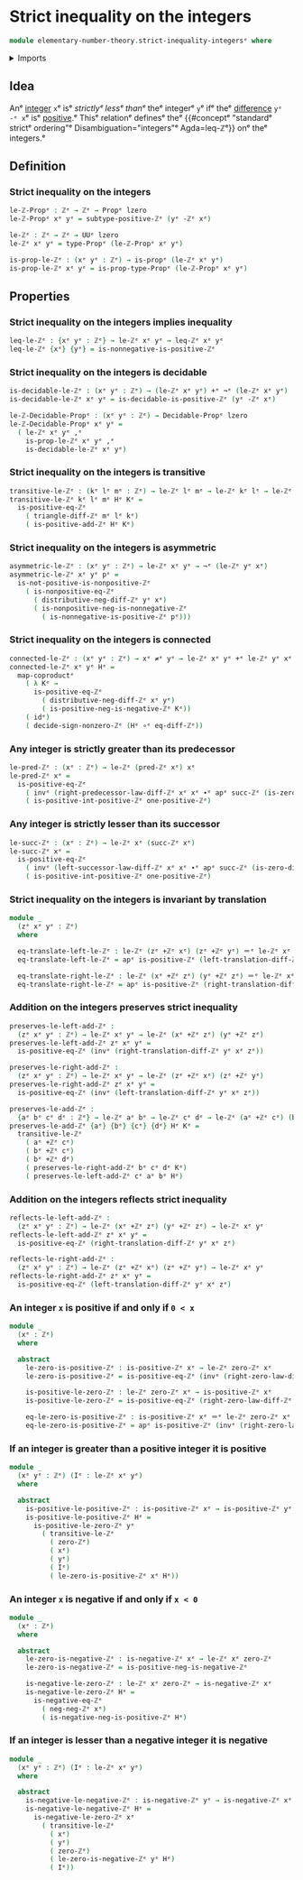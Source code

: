 # Strict inequality on the integers

```agda
module elementary-number-theory.strict-inequality-integersᵉ where
```

<details><summary>Imports</summary>

```agda
open import elementary-number-theory.addition-integersᵉ
open import elementary-number-theory.addition-positive-and-negative-integersᵉ
open import elementary-number-theory.difference-integersᵉ
open import elementary-number-theory.inequality-integersᵉ
open import elementary-number-theory.inequality-natural-numbersᵉ
open import elementary-number-theory.integersᵉ
open import elementary-number-theory.natural-numbersᵉ
open import elementary-number-theory.negative-integersᵉ
open import elementary-number-theory.nonnegative-integersᵉ
open import elementary-number-theory.nonpositive-integersᵉ
open import elementary-number-theory.positive-and-negative-integersᵉ
open import elementary-number-theory.positive-integersᵉ

open import foundation.action-on-identifications-functionsᵉ
open import foundation.coproduct-typesᵉ
open import foundation.decidable-propositionsᵉ
open import foundation.dependent-pair-typesᵉ
open import foundation.function-typesᵉ
open import foundation.functoriality-coproduct-typesᵉ
open import foundation.identity-typesᵉ
open import foundation.logical-equivalencesᵉ
open import foundation.negated-equalityᵉ
open import foundation.negationᵉ
open import foundation.propositionsᵉ
open import foundation.transport-along-identificationsᵉ
open import foundation.unit-typeᵉ
open import foundation.universe-levelsᵉ

open import order-theory.posetsᵉ
open import order-theory.preordersᵉ
```

</details>

## Idea

Anᵉ [integer](elementary-number-theory.integers.mdᵉ) `x`ᵉ isᵉ _strictlyᵉ lessᵉ thanᵉ_
theᵉ integerᵉ `y`ᵉ ifᵉ theᵉ
[difference](elementary-number-theory.difference-integers.mdᵉ) `yᵉ -ᵉ x`ᵉ isᵉ
[positive](elementary-number-theory.positive-integers.md).ᵉ Thisᵉ relationᵉ definesᵉ
theᵉ {{#conceptᵉ "standardᵉ strictᵉ ordering"ᵉ Disambiguation="integers"ᵉ Agda=leq-ℤᵉ}}
onᵉ theᵉ integers.ᵉ

## Definition

### Strict inequality on the integers

```agda
le-ℤ-Propᵉ : ℤᵉ → ℤᵉ → Propᵉ lzero
le-ℤ-Propᵉ xᵉ yᵉ = subtype-positive-ℤᵉ (yᵉ -ℤᵉ xᵉ)

le-ℤᵉ : ℤᵉ → ℤᵉ → UUᵉ lzero
le-ℤᵉ xᵉ yᵉ = type-Propᵉ (le-ℤ-Propᵉ xᵉ yᵉ)

is-prop-le-ℤᵉ : (xᵉ yᵉ : ℤᵉ) → is-propᵉ (le-ℤᵉ xᵉ yᵉ)
is-prop-le-ℤᵉ xᵉ yᵉ = is-prop-type-Propᵉ (le-ℤ-Propᵉ xᵉ yᵉ)
```

## Properties

### Strict inequality on the integers implies inequality

```agda
leq-le-ℤᵉ : {xᵉ yᵉ : ℤᵉ} → le-ℤᵉ xᵉ yᵉ → leq-ℤᵉ xᵉ yᵉ
leq-le-ℤᵉ {xᵉ} {yᵉ} = is-nonnegative-is-positive-ℤᵉ
```

### Strict inequality on the integers is decidable

```agda
is-decidable-le-ℤᵉ : (xᵉ yᵉ : ℤᵉ) → (le-ℤᵉ xᵉ yᵉ) +ᵉ ¬ᵉ (le-ℤᵉ xᵉ yᵉ)
is-decidable-le-ℤᵉ xᵉ yᵉ = is-decidable-is-positive-ℤᵉ (yᵉ -ℤᵉ xᵉ)

le-ℤ-Decidable-Propᵉ : (xᵉ yᵉ : ℤᵉ) → Decidable-Propᵉ lzero
le-ℤ-Decidable-Propᵉ xᵉ yᵉ =
  ( le-ℤᵉ xᵉ yᵉ ,ᵉ
    is-prop-le-ℤᵉ xᵉ yᵉ ,ᵉ
    is-decidable-le-ℤᵉ xᵉ yᵉ)
```

### Strict inequality on the integers is transitive

```agda
transitive-le-ℤᵉ : (kᵉ lᵉ mᵉ : ℤᵉ) → le-ℤᵉ lᵉ mᵉ → le-ℤᵉ kᵉ lᵉ → le-ℤᵉ kᵉ mᵉ
transitive-le-ℤᵉ kᵉ lᵉ mᵉ Hᵉ Kᵉ =
  is-positive-eq-ℤᵉ
    ( triangle-diff-ℤᵉ mᵉ lᵉ kᵉ)
    ( is-positive-add-ℤᵉ Hᵉ Kᵉ)
```

### Strict inequality on the integers is asymmetric

```agda
asymmetric-le-ℤᵉ : (xᵉ yᵉ : ℤᵉ) → le-ℤᵉ xᵉ yᵉ → ¬ᵉ (le-ℤᵉ yᵉ xᵉ)
asymmetric-le-ℤᵉ xᵉ yᵉ pᵉ =
  is-not-positive-is-nonpositive-ℤᵉ
    ( is-nonpositive-eq-ℤᵉ
      ( distributive-neg-diff-ℤᵉ yᵉ xᵉ)
      ( is-nonpositive-neg-is-nonnegative-ℤᵉ
        ( is-nonnegative-is-positive-ℤᵉ pᵉ)))
```

### Strict inequality on the integers is connected

```agda
connected-le-ℤᵉ : (xᵉ yᵉ : ℤᵉ) → xᵉ ≠ᵉ yᵉ → le-ℤᵉ xᵉ yᵉ +ᵉ le-ℤᵉ yᵉ xᵉ
connected-le-ℤᵉ xᵉ yᵉ Hᵉ =
  map-coproductᵉ
    ( λ Kᵉ →
      is-positive-eq-ℤᵉ
        ( distributive-neg-diff-ℤᵉ xᵉ yᵉ)
        ( is-positive-neg-is-negative-ℤᵉ Kᵉ))
    ( idᵉ)
    ( decide-sign-nonzero-ℤᵉ (Hᵉ ∘ᵉ eq-diff-ℤᵉ))
```

### Any integer is strictly greater than its predecessor

```agda
le-pred-ℤᵉ : (xᵉ : ℤᵉ) → le-ℤᵉ (pred-ℤᵉ xᵉ) xᵉ
le-pred-ℤᵉ xᵉ =
  is-positive-eq-ℤᵉ
    ( invᵉ (right-predecessor-law-diff-ℤᵉ xᵉ xᵉ ∙ᵉ apᵉ succ-ℤᵉ (is-zero-diff-ℤ'ᵉ xᵉ)))
    ( is-positive-int-positive-ℤᵉ one-positive-ℤᵉ)
```

### Any integer is strictly lesser than its successor

```agda
le-succ-ℤᵉ : (xᵉ : ℤᵉ) → le-ℤᵉ xᵉ (succ-ℤᵉ xᵉ)
le-succ-ℤᵉ xᵉ =
  is-positive-eq-ℤᵉ
    ( invᵉ (left-successor-law-diff-ℤᵉ xᵉ xᵉ ∙ᵉ apᵉ succ-ℤᵉ (is-zero-diff-ℤ'ᵉ xᵉ)))
    ( is-positive-int-positive-ℤᵉ one-positive-ℤᵉ)
```

### Strict inequality on the integers is invariant by translation

```agda
module _
  (zᵉ xᵉ yᵉ : ℤᵉ)
  where

  eq-translate-left-le-ℤᵉ : le-ℤᵉ (zᵉ +ℤᵉ xᵉ) (zᵉ +ℤᵉ yᵉ) ＝ᵉ le-ℤᵉ xᵉ yᵉ
  eq-translate-left-le-ℤᵉ = apᵉ is-positive-ℤᵉ (left-translation-diff-ℤᵉ yᵉ xᵉ zᵉ)

  eq-translate-right-le-ℤᵉ : le-ℤᵉ (xᵉ +ℤᵉ zᵉ) (yᵉ +ℤᵉ zᵉ) ＝ᵉ le-ℤᵉ xᵉ yᵉ
  eq-translate-right-le-ℤᵉ = apᵉ is-positive-ℤᵉ (right-translation-diff-ℤᵉ yᵉ xᵉ zᵉ)
```

### Addition on the integers preserves strict inequality

```agda
preserves-le-left-add-ℤᵉ :
  (zᵉ xᵉ yᵉ : ℤᵉ) → le-ℤᵉ xᵉ yᵉ → le-ℤᵉ (xᵉ +ℤᵉ zᵉ) (yᵉ +ℤᵉ zᵉ)
preserves-le-left-add-ℤᵉ zᵉ xᵉ yᵉ =
  is-positive-eq-ℤᵉ (invᵉ (right-translation-diff-ℤᵉ yᵉ xᵉ zᵉ))

preserves-le-right-add-ℤᵉ :
  (zᵉ xᵉ yᵉ : ℤᵉ) → le-ℤᵉ xᵉ yᵉ → le-ℤᵉ (zᵉ +ℤᵉ xᵉ) (zᵉ +ℤᵉ yᵉ)
preserves-le-right-add-ℤᵉ zᵉ xᵉ yᵉ =
  is-positive-eq-ℤᵉ (invᵉ (left-translation-diff-ℤᵉ yᵉ xᵉ zᵉ))

preserves-le-add-ℤᵉ :
  {aᵉ bᵉ cᵉ dᵉ : ℤᵉ} → le-ℤᵉ aᵉ bᵉ → le-ℤᵉ cᵉ dᵉ → le-ℤᵉ (aᵉ +ℤᵉ cᵉ) (bᵉ +ℤᵉ dᵉ)
preserves-le-add-ℤᵉ {aᵉ} {bᵉ} {cᵉ} {dᵉ} Hᵉ Kᵉ =
  transitive-le-ℤᵉ
    ( aᵉ +ℤᵉ cᵉ)
    ( bᵉ +ℤᵉ cᵉ)
    ( bᵉ +ℤᵉ dᵉ)
    ( preserves-le-right-add-ℤᵉ bᵉ cᵉ dᵉ Kᵉ)
    ( preserves-le-left-add-ℤᵉ cᵉ aᵉ bᵉ Hᵉ)
```

### Addition on the integers reflects strict inequality

```agda
reflects-le-left-add-ℤᵉ :
  (zᵉ xᵉ yᵉ : ℤᵉ) → le-ℤᵉ (xᵉ +ℤᵉ zᵉ) (yᵉ +ℤᵉ zᵉ) → le-ℤᵉ xᵉ yᵉ
reflects-le-left-add-ℤᵉ zᵉ xᵉ yᵉ =
  is-positive-eq-ℤᵉ (right-translation-diff-ℤᵉ yᵉ xᵉ zᵉ)

reflects-le-right-add-ℤᵉ :
  (zᵉ xᵉ yᵉ : ℤᵉ) → le-ℤᵉ (zᵉ +ℤᵉ xᵉ) (zᵉ +ℤᵉ yᵉ) → le-ℤᵉ xᵉ yᵉ
reflects-le-right-add-ℤᵉ zᵉ xᵉ yᵉ =
  is-positive-eq-ℤᵉ (left-translation-diff-ℤᵉ yᵉ xᵉ zᵉ)
```

### An integer `x` is positive if and only if `0 < x`

```agda
module _
  (xᵉ : ℤᵉ)
  where

  abstract
    le-zero-is-positive-ℤᵉ : is-positive-ℤᵉ xᵉ → le-ℤᵉ zero-ℤᵉ xᵉ
    le-zero-is-positive-ℤᵉ = is-positive-eq-ℤᵉ (invᵉ (right-zero-law-diff-ℤᵉ xᵉ))

    is-positive-le-zero-ℤᵉ : le-ℤᵉ zero-ℤᵉ xᵉ → is-positive-ℤᵉ xᵉ
    is-positive-le-zero-ℤᵉ = is-positive-eq-ℤᵉ (right-zero-law-diff-ℤᵉ xᵉ)

    eq-le-zero-is-positive-ℤᵉ : is-positive-ℤᵉ xᵉ ＝ᵉ le-ℤᵉ zero-ℤᵉ xᵉ
    eq-le-zero-is-positive-ℤᵉ = apᵉ is-positive-ℤᵉ (invᵉ (right-zero-law-diff-ℤᵉ xᵉ))
```

### If an integer is greater than a positive integer it is positive

```agda
module _
  (xᵉ yᵉ : ℤᵉ) (Iᵉ : le-ℤᵉ xᵉ yᵉ)
  where

  abstract
    is-positive-le-positive-ℤᵉ : is-positive-ℤᵉ xᵉ → is-positive-ℤᵉ yᵉ
    is-positive-le-positive-ℤᵉ Hᵉ =
      is-positive-le-zero-ℤᵉ yᵉ
        ( transitive-le-ℤᵉ
          ( zero-ℤᵉ)
          ( xᵉ)
          ( yᵉ)
          ( Iᵉ)
          ( le-zero-is-positive-ℤᵉ xᵉ Hᵉ))
```

### An integer `x` is negative if and only if `x < 0`

```agda
module _
  (xᵉ : ℤᵉ)
  where

  abstract
    le-zero-is-negative-ℤᵉ : is-negative-ℤᵉ xᵉ → le-ℤᵉ xᵉ zero-ℤᵉ
    le-zero-is-negative-ℤᵉ = is-positive-neg-is-negative-ℤᵉ

    is-negative-le-zero-ℤᵉ : le-ℤᵉ xᵉ zero-ℤᵉ → is-negative-ℤᵉ xᵉ
    is-negative-le-zero-ℤᵉ Hᵉ =
      is-negative-eq-ℤᵉ
        ( neg-neg-ℤᵉ xᵉ)
        ( is-negative-neg-is-positive-ℤᵉ Hᵉ)
```

### If an integer is lesser than a negative integer it is negative

```agda
module _
  (xᵉ yᵉ : ℤᵉ) (Iᵉ : le-ℤᵉ xᵉ yᵉ)
  where

  abstract
    is-negative-le-negative-ℤᵉ : is-negative-ℤᵉ yᵉ → is-negative-ℤᵉ xᵉ
    is-negative-le-negative-ℤᵉ Hᵉ =
      is-negative-le-zero-ℤᵉ xᵉ
        ( transitive-le-ℤᵉ
          ( xᵉ)
          ( yᵉ)
          ( zero-ℤᵉ)
          ( le-zero-is-negative-ℤᵉ yᵉ Hᵉ)
          ( Iᵉ))
```
